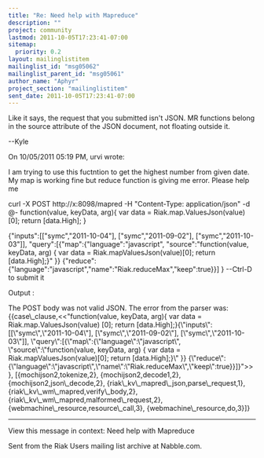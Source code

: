 ```yaml
---
title: "Re: Need help with Mapreduce"
description: ""
project: community
lastmod: 2011-10-05T17:23:41-07:00
sitemap:
  priority: 0.2
layout: mailinglistitem
mailinglist_id: "msg05062"
mailinglist_parent_id: "msg05061"
author_name: "Aphyr"
project_section: "mailinglistitem"
sent_date: 2011-10-05T17:23:41-07:00
---
```



Like it says, the request that you submitted isn't JSON. MR functions 
belong in the source attribute of the JSON document, not floating 
outside it.


--Kyle

On 10/05/2011 05:19 PM, urvi wrote:

I am trying to use this fuctntion to get the highest number from given
date. My map is working fine but reduce function is giving me error.
Please help me

curl -X POST http://x:8098/mapred -H "Content-Type: application/json" -d @-
function(value, keyData, arg){
var data = Riak.map.ValuesJson(value) [0];
return [data.High];
}

{"inputs":[["symc","2011-10-04"],
["symc","2011-09-02"],
["symc","2011-10-03"]],
"query":[{"map":{"language":"javascript",
"source":"function(value, keyData, arg) { var data =
Riak.mapValuesJson(value)[0]; return [data.High];}"
}}
{"reduce":{"language":"javascript","name":"Riak.reduceMax","keep":true}}]
}
--Ctrl-D to submit it

Output :

The POST body was not valid JSON.
The error from the parser was:
{{case\\_clause,&lt;&lt;"function(value, keyData, arg){ var data =
Riak.map.ValuesJson(value) [0]; return
[data.High];}{\\"inputs\\":[[\\"symc\\",\\"2011-10-04\\"],
[\\"symc\\",\\"2011-09-02\\"], [\\"symc\\",\\"2011-10-03\\"]],
\\"query\\":[{\\"map\\":{\\"language\\":\\"javascript\\",
\\"source\\":\\"function(value, keyData, arg) { var data =
Riak.mapValuesJson(value)[0]; return [data.High];}\\" }}
{\\"reduce\\":{\\"language\\":\\"javascript\\",\\"name\\":\\"Riak.reduceMax\\",\\"keep\\":true}}]}"&gt;&gt;},
[{mochijson2,tokenize,2},
{mochijson2,decode1,2},
{mochijson2,json\\_decode,2},
{riak\\_kv\\_mapred\\_json,parse\\_request,1},
{riak\\_kv\\_wm\\_mapred,verify\\_body,2},
{riak\\_kv\\_wm\\_mapred,malformed\\_request,2},
{webmachine\\_resource,resource\\_call,3},
{webmachine\\_resource,do,3}]}


------------------------------------------------------------------------
View this message in context: Need help with Mapreduce

Sent from the Riak Users mailing list archive
 at Nabble.com.
